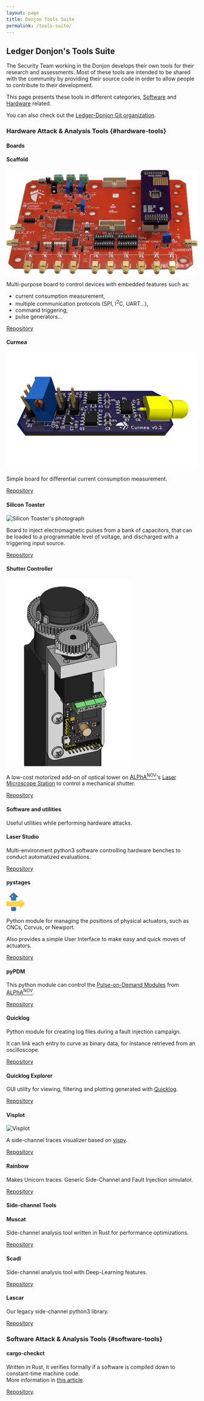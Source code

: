 ```yaml
---
layout: page
title: Donjon Tools Suite
permalink: /tools-suite/
---
```


## Ledger Donjon's Tools Suite

The Security Team working in the Donjon develops their own tools for
their research and assessments. Most of these tools are intended to
be shared with the community by providing their source code in
order to allow people to contribute to their development.

This page presents these tools in different categories,
[Software](#software-tools) and [Hardware](#hardware-tools) related.

You can also check out the [Ledger-Donjon Git organization](https://github.com/Ledger-Donjon).

### Hardware Attack & Analysis Tools {#hardware-tools}

#### Boards

<div class="tool-cards-container">

<div class="tool-card" markdown="1">

#### Scaffold

![Scaffold's photograph](/assets/img/tools-suite/scaffold-board.png)

Multi-purpose board to control devices with embedded features such as:

- current consumption measurement,
- multiple communication protocols (SPI, I<sup>2</sup>C, UART...),
- command triggering,
- pulse generators...

[Repository](https://github.com/Ledger-Donjon/scaffold/)

</div>

<div class="tool-card" markdown="1">

#### Curmea

![Curmea](/assets/img/tools-suite/curmea.png)

Simple board for differential current consumption measurement.

[Repository](https://github.com/Ledger-Donjon/curmea/)

</div>

<div class="tool-card" markdown="1">

#### Silicon Toaster

![Silicon Toaster's photograph](/assets/img/tools-suite/silicontoaster.png)

Board to inject electromagnetic pulses from a bank of capacitors, that can be
loaded to a programmable level of voltage, and discharged with a triggering
input source.

[Repository](https://github.com/Ledger-Donjon/silicontoaster/)

</div>

<div class="tool-card" markdown="1">

#### Shutter Controller

![Shutter Controller's photograph](/assets/img/tools-suite/shutter-controller.png)

A low-cost motorized add-on of optical tower on [ALPhA<sup>NOV</sup>](https://www.alphanov.com/)'s [Laser Microscope Station](https://www.alphanov.com/en/products-services/single-laser-fault-injection) to control a mechanical shutter.

[Repository](https://github.com/Ledger-Donjon/shutter-controller/)

</div>
</div>

#### Software and utilities

Useful utilities while performing hardware attacks.

<div class="tool-cards-container">

<div class="tool-card" markdown="1">

#### Laser Studio

Multi-environment python3 software controlling hardware benches
to conduct automatized evaluations.

[Repository](https://github.com/Ledger-Donjon/laserstudio/)

</div>

<div class="tool-card" markdown="1">

#### pystages

![Pystages logo](/assets/img/tools-suite/pystages.png)

Python module for managing the positions of physical actuators,
such as CNCs, Corvus, or Newport.

Also provides a simple User Interface to make easy and quick moves of actuators.

[Repository](https://github.com/Ledger-Donjon/pystages/)

</div>

<div class="tool-card" markdown="1">

#### pyPDM

This python module can control the
[Pulse-on-Demand Modules](https://www.alphanov.com/en/products-services/pdm-laser-sources)
from [ALPhA<sup>NOV</sup>](https://www.alphanov.com/).

[Repository](https://github.com/Ledger-Donjon/pypdm/)

</div>

<div class="tool-card" markdown="1">

#### Quicklog

Python module for creating log files during a fault injection campaign.

It can link each entry to curve as binary data, for instance retrieved
from an oscilloscope.

[Repository](https://github.com/Ledger-Donjon/quicklog/)

</div>

<div class="tool-card" markdown="1">

#### Quicklog Explorer

GUI utility for viewing, filtering and plotting generated with [Quicklog](#quicklog).

[Repository](https://github.com/Ledger-Donjon/quicklog-explorer/)

</div>

<div class="tool-card" markdown="1">

#### Visplot

![Visplot](/assets/img/tools-suite/visplot.gif)

A side-channel traces visualizer based on [vispy](https://github.com/vispy).

[Repository](https://github.com/Ledger-Donjon/visplot/)

</div>

<div class="tool-card" markdown="1">

#### Rainbow

Makes Unicorn traces. Generic Side-Channel and Fault Injection simulator.

[Repository](https://github.com/Ledger-Donjon/rainbow/)

</div>
</div>

#### Side-channel Tools

<div class="tool-cards-container">
<div class="tool-card" markdown="1">

#### Muscat

Side-channel analysis tool written in Rust for performance
optimizations.

[Repository](https://github.com/Ledger-Donjon/muscat/)

</div>

<div class="tool-card" markdown="1">

#### Scadl

Side-channel analysis tool with Deep-Learning features.

[Repository](https://github.com/Ledger-Donjon/scadl/)

</div>

<div class="tool-card" markdown="1">

#### Lascar

Our legacy side-channel python3 library.

[Repository](https://github.com/Ledger-Donjon/lascar/)

</div>
</div>

### Software Attack & Analysis Tools {#software-tools}

<div class="tool-cards-container">
<div class="tool-card" markdown="1">

#### cargo-checkct

Written in Rust, it verifies formally if a software is compiled down to
constant-time machine code.  
More information in [this article](https://www.ledger.com/blog-cargo-checkct-our-home-made-tool-guarding-against-timing-attacks-is-now-open-source).

[Repository](https://github.com/Ledger-Donjon/cargo-checkct).

</div>
</div>
